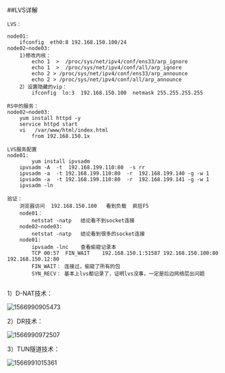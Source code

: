 ##LVS详解

```
LVS：

node01:
	ifconfig  eth0:8 192.168.150.100/24
node02~node03:
	1)修改内核：
		echo 1  >  /proc/sys/net/ipv4/conf/ens33/arp_ignore 
		echo 1  >  /proc/sys/net/ipv4/conf/all/arp_ignore 
		echo 2 > /proc/sys/net/ipv4/conf/ens33/arp_announce 
		echo 2 > /proc/sys/net/ipv4/conf/all/arp_announce 
	2）设置隐藏的vip：
		ifconfig  lo:3  192.168.150.100  netmask 255.255.255.255
		
RS中的服务：
node02~node03:
	yum install httpd -y
	service httpd start
	vi   /var/www/html/index.html
		from 192.168.150.1x

LVS服务配置
node01:
		yum install ipvsadm 
	ipvsadm -A  -t  192.168.199.110:80  -s rr
	ipvsadm -a  -t 192.168.199.110:80  -r  192.168.199.140 -g -w 1
	ipvsadm -a  -t 192.168.199.110:80  -r  192.168.199.141 -g -w 1
	ipvsadm -ln

验证：
	浏览器访问  192.168.150.100   看到负载  疯狂F5
	node01：
		netstat -natp   结论看不到socket连接
	node02~node03:
		netstat -natp   结论看到很多的socket连接
	node01:
		ipvsadm -lnc    查看偷窥记录本
		TCP 00:57  FIN_WAIT    192.168.150.1:51587 192.168.150.100:80 192.168.150.12:80
		FIN_WAIT： 连接过，偷窥了所有的包
		SYN_RECV： 基本上lvs都记录了，证明lvs没事，一定是后边网络层出问题
	
```

1）D-NAT技术：

![1566990905473](D:\idea-workspace\project\SpringBootMVC\src\main\resources\others\assets\1566990905473.png)



2）DR技术：

![1566990972507](D:\idea-workspace\project\SpringBootMVC\src\main\resources\others\assets\1566990972507.png)



3）TUN隧道技术：

![1566991015361](D:\idea-workspace\project\SpringBootMVC\src\main\resources\others\assets\1566991015361.png)